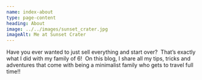 ```yaml
---
name: index-about
type: page-content
heading: About
image: ../../images/sunset_crater.jpg
imageAlt: Me at Sunset Crater
---
```

Have you ever wanted to just sell everything and start over?  That’s exactly what I did with my family of 6!  On this blog, I share all my tips, tricks and adventures that come with being a minimalist family who gets to travel full time!!